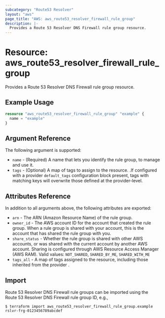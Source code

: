 ```yaml
---
subcategory: "Route53 Resolver"
layout: "aws"
page_title: "AWS: aws_route53_resolver_firewall_rule_group"
description: |-
  Provides a Route 53 Resolver DNS Firewall rule group resource.
---
```


# Resource: aws_route53_resolver_firewall_rule_group

Provides a Route 53 Resolver DNS Firewall rule group resource.

## Example Usage

```terraform
resource "aws_route53_resolver_firewall_rule_group" "example" {
  name = "example"
}
```

## Argument Reference

The following argument is supported:

* `name` - (Required) A name that lets you identify the rule group, to manage and use it.
* `tags` - (Optional) A map of tags to assign to the resource. .If configured with a provider `default_tags` configuration block present, tags with matching keys will overwrite those defined at the provider-level.

## Attributes Reference

In addition to all arguments above, the following attributes are exported:

* `arn` - The ARN (Amazon Resource Name) of the rule group.
* `owner_id` - The AWS account ID for the account that created the rule group. When a rule group is shared with your account, this is the account that has shared the rule group with you.
* `share_status` - Whether the rule group is shared with other AWS accounts, or was shared with the current account by another AWS account. Sharing is configured through AWS Resource Access Manager (AWS RAM). Valid values: `NOT_SHARED`, `SHARED_BY_ME`, `SHARED_WITH_ME`
* `tags_all` - A map of tags assigned to the resource, including those inherited from the provider .

## Import

 Route 53 Resolver DNS Firewall rule groups can be imported using the Route 53 Resolver DNS Firewall rule group ID, e.g.,

```
$ terraform import aws_route53_resolver_firewall_rule_group.example rslvr-frg-0123456789abcdef
```
